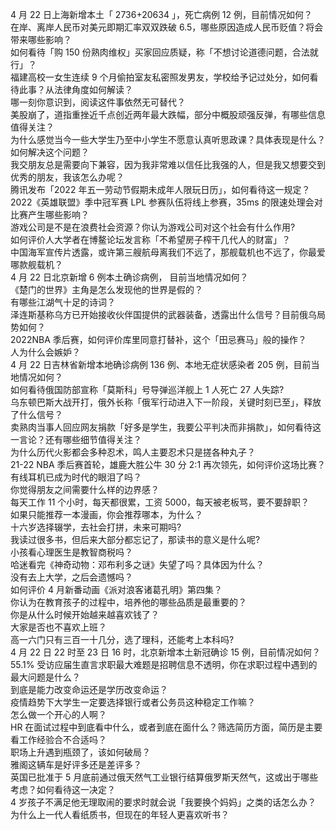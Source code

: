 4 月 22 日上海新增本土「 2736+20634 」，死亡病例 12 例，目前情况如何？  
在岸、离岸人民币对美元即期汇率双双跌破 6.5，哪些原因造成人民币贬值？将会带来哪些影响？  
如何看待「购 150 份熟肉维权」买家回应质疑，称「不想讨论道德问题，合法就行」？  
福建高校一女生连续 9 个月偷拍室友私密照发男友，学校给予记过处分，如何看待此事？从法律角度如何解读？  
哪一刻你意识到，阅读这件事依然无可替代？  
美股崩了，道指重挫近千点创近两年最大跌幅，部分中概股顽强反弹，有哪些信息值得关注？  
为什么感觉当今一些大学生乃至中小学生不愿意认真听思政课？具体表现是什么？如何解决这个问题？  
我交朋友总是需要向下兼容，因为我非常难以信任比我强的人，但是我又想要交到优秀的朋友，我该怎么办呢？  
腾讯发布「2022 年五一劳动节假期未成年人限玩日历」，如何看待这一规定？  
2022《英雄联盟》季中冠军赛 LPL 参赛队伍将线上参赛，35ms 的限速处理会对比赛产生哪些影响？  
游戏公司是不是在浪费社会资源？你认为游戏公司对这个社会有什么作用?  
如何评价人大学者在博鳌论坛发言称「不希望房子榨干几代人的财富」？  
中国海军宣传片透露，或许第三艘航母离我们不远了，那舰载机也不远了，你最爱哪款舰载机？  
4 月 22 日北京新增 6 例本土确诊病例， 目前当地情况如何？  
《楚门的世界》主角是怎么发现他的世界是假的？  
有哪些江湖气十足的诗词？  
泽连斯基称乌方已开始接收伙伴国提供的武器装备，透露出什么信号？目前俄乌局势如何？  
2022NBA 季后赛，如何评价库里同意打替补，这个「田忌赛马」般的操作？  
人为什么会嫉妒？  
4 月 22 日吉林省新增本地确诊病例 136 例、本地无症状感染者 205 例，目前当地情况如何？  
如何看待俄国防部宣称「莫斯科」号导弹巡洋舰上 1 人死亡 27 人失踪?  
乌东顿巴斯大战开打，俄外长称「俄军行动进入下一阶段，关键时刻已至」，释放了什么信号？  
卖熟肉当事人回应网友捐款「好多是学生，我要公平判决而非捐款」，如何看待这一言论？还有哪些细节值得关注？  
为什么历代火影都会多种忍术，鸣人主要忍术只是搓各种丸子？  
21-22 NBA 季后赛首轮，雄鹿大胜公牛 30 分 2:1 再次领先，如何评价这场比赛？  
有线耳机已成为时代的眼泪了吗？  
你觉得朋友之间需要什么样的边界感？  
每天工作 11 个小时，每天都很累，工资 5000，每天被老板骂，要不要辞职？  
如果只能推荐一本漫画，你会推荐哪本，为什么？  
十六岁选择辍学，去社会打拼，未来可期吗?  
我读过很多书，但后来大部分都忘记了，那读书的意义是什么呢?  
小孩看心理医生是教智商税吗？  
哈迷看完《神奇动物：邓布利多之谜》失望了吗？具体因为什么？  
没有去上大学，之后会遗憾吗？  
如何评价 4 月新番动画《派对浪客诸葛孔明》第四集？  
你认为在教育孩子的过程中，培养他的哪些品质是最重要的？  
你是从什么时候开始越来越喜欢钱了？  
大家是否也不喜欢上班？  
高一六门只有三百一十几分，选了理科，还能考上本科吗?  
4 月 22 日 22 时至 23 日 16 时，北京新增本土新冠确诊 15 例，目前情况如何？  
55.1% 受访应届生直言求职最大难题是招聘信息不透明，你在求职过程中遇到的最大问题是什么？  
到底是能力改变命运还是学历改变命运？  
疫情趋势下大学生一定要选择银行或者公务员这种稳定工作嘛？  
怎么做一个开心的人啊？  
HR 在面试过程中到底看中什么，或者到底在面什么？筛选简历方面，简历是主要看工作经验合不合适吗？  
职场上升遇到瓶颈了，该如何破局？  
雅阁这辆车是好评多还是差评多？  
英国已批准于 5 月底前通过俄天然气工业银行结算俄罗斯天然气，这或出于哪些考虑？如何看待这一决定？  
4 岁孩子不满足他无理取闹的要求时就会说「我要换个妈妈」之类的话怎么办？  
为什么上一代人看纸质书，但现在的年轻人更喜欢听书？  
